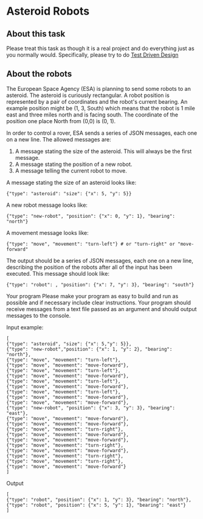 Asteroid Robots
====================

About this task
---------------------
Please treat this task as though it is a real project and do everything just as you normally would. Specifically, please try to do [Test Driven Design](https://en.wikipedia.org/wiki/Test-driven_development)

About the robots
---------------------
The European Space Agency (ESA) is planning to send some robots to an asteroid.
The asteroid is curiously rectangular. 
A robot position is represented by a pair of co­ordinates and the robot's current bearing. An example position might be (1, 3, South) which means that the robot is 1 mile east and three miles north and is facing south.
The co­ordinate of the position one place North from (0,0) is (0, 1).

In order to control a rover, ESA sends a series of JSON messages, each one on a new line. The allowed messages are:
1. A message stating the size of the asteroid. This will always be the first message.
2. A message stating the position of a new robot.
3. A message telling the current robot to move. 

A message stating the size of an asteroid looks like:
<pre><code>{"type": "asteroid": "size": {"x": 5, "y": 5}}</code></pre>

A new robot message looks like:
<pre><code>{"type": "new-robot", "position": {"x": 0, "y": 1}, "bearing": "north"}</code></pre>

A movement message looks like:
<pre><code>{"type": "move", "movement": "turn-left"} # or "turn-right" or "move-forward"</code></pre>

The output should be a series of JSON messages, each one on a new line, describing the position of the robots after all of the input has been executed. This message should look like:
<pre><code>{"type": "robot": , "position": {"x": 7, "y": 3}, "bearing": "south"}</code></pre>

Your program
Please make your program as easy to build and run as possible and if necessary include clear instructions.
Your program should receive messages from a text file passed as an argument and should output messages to the console.

Input example:
<pre><code>[
{"type": "asteroid", "size": {"x": 5,"y": 5}},
{"type": "new-robot","position": {"x": 1, "y": 2}, "bearing": "north"},
{"type": "move", "movement": "turn-left"},
{"type": "move", "movement": "move-forward"},
{"type": "move", "movement": "turn-left"},
{"type": "move", "movement": "move-forward"},
{"type": "move", "movement": "turn-left"},
{"type": "move", "movement": "move-forward"},
{"type": "move", "movement": "turn-left"},
{"type": "move", "movement": "move-forward"},
{"type": "move", "movement": "move-forward"},
{"type": "new-robot", "position": {"x": 3, "y": 3}, "bearing": "east"},
{"type": "move", "movement": "move-forward"},
{"type": "move", "movement": "move-forward"},
{"type": "move", "movement": "turn-right"},
{"type": "move", "movement": "move-forward"},
{"type": "move", "movement": "move-forward"},
{"type": "move", "movement": "turn-right"},
{"type": "move", "movement": "move-forward"},
{"type": "move", "movement": "turn-right"},
{"type": "move", "movement": "turn-right"},
{"type": "move", "movement": "move-forward"}
]</code></pre>

Output
<pre><code>[
{"type": "robot", "position": {"x": 1, "y": 3}, "bearing": "north"},
{"type": "robot", "position": {"x": 5, "y": 1}, "bearing": "east"}
]</code></pre>
